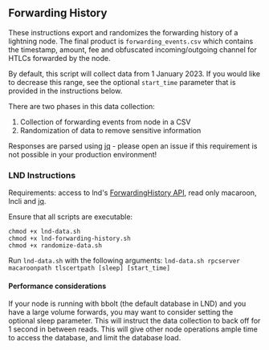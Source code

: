 ## Forwarding History

These instructions export and randomizes the forwarding history of a 
lightning node. The final product is `forwarding_events.csv` which 
contains the timestamp, amount, fee and obfuscated incoming/outgoing 
channel for HTLCs forwarded by the node.

By default, this script will collect data from 1 January 2023. If you
would like to decrease this range, see the optional `start_time` 
parameter that is provided in the instructions below.

There are two phases in this data collection: 
1. Collection of forwarding events from node in a CSV
2. Randomization of data to remove sensitive information

Responses are parsed using [jq](https://jqlang.github.io/jq/) - please 
open an issue if this requirement is not possible in your production 
environment!

### LND Instructions
Requirements: access to lnd's [ForwardingHistory API](https://lightning.engineering/api-docs/api/lnd/lightning/forwarding-history), 
read only macaroon, lncli and [jq](https://jqlang.github.io/jq/).

Ensure that all scripts are executable:
```
chmod +x lnd-data.sh
chmod +x lnd-forwarding-history.sh
chmod +x randomize-data.sh
```

Run `lnd-data.sh` with the following arguments: 
`lnd-data.sh rpcserver macaroonpath tlscertpath [sleep] [start_time]`

#### Performance considerations
If your node is running with bbolt (the default database in LND) and 
you have a large volume forwards, you may want to consider setting the 
optional sleep parameter. This will instruct the data collection to 
back off for 1 second in between reads. This will give other node 
operations ample time to access the database, and limit the database 
load.
